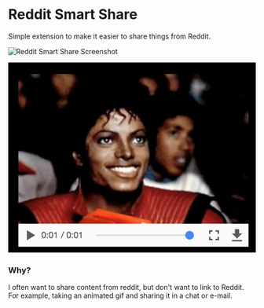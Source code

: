 # Reddit Smart Share

Simple extension to make it easier to share things from Reddit.

![Reddit Smart Share Screenshot](docs/images/screeenshot.png)

[![Video Player](docs/images/player.png)](https://v.redd.it/0wtzbmbprtc01/DASH_600_K)

### Why?

I often want to share content from reddit, but don't want to link to Reddit. For example, taking an animated gif and sharing it in a chat or e-mail.
